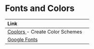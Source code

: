 # Fonts and Colors

| Link |  |
| :--- | :--- |
| [Coolors ](https://coolors.co/app)- Create Color Schemes |  |
| [Google Fonts](https://fonts.google.com/) |  |



